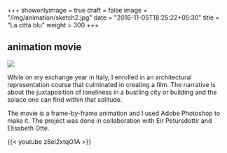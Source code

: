 +++
showonlyimage = true
draft = false
image = "/img/animation/sketch2.jpg"
date = "2016-11-05T18:25:22+05:30"
title = "La città blu"
weight = 300
+++

<!--more-->
 
 
## animation movie

![](/img/animation/sketch2.jpg) 

While on my exchange year in Italy, I enrolled in an architectural representation course that culminated in creating a film. The narrative is about the juxtaposition of loneliness in a bustling city or building and the solace one can find within that solitude.

The movie is a frame-by-frame animation and I used Adobe Photoshop to make it. The project was done in collaboration with Eir Petursdottir and Elisabeth Otte. 

{{< youtube z8el2xtqO1A >}}
